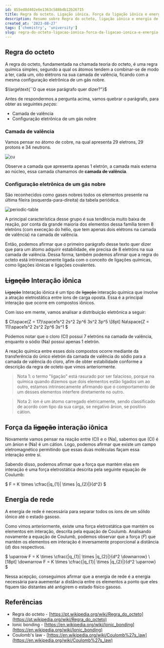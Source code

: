 ```yaml
---
id: 855ed8d402e6e1363c588bdb12b26715
title: Regra do octeto. Ligação iônica. Força da ligação iônica e energia de rede.
description: Resumo sobre Regra do octeto, ligação iônica e energia de rede
created_at: '2023-08-27'
tags: ['chemistry', 'university']
slug: regra-do-octeto-ligacao-ionica-forca-da-ligacao-ionica-e-energia-de-rede
---
```


## Regra do octeto

A regra do octeto, fundamentada na chamada teoria do octeto, é uma regra química simples, segundo a qual os átomos tendem a combinar-se de modo a ter, cada um, oito elétrons na sua camada de valência, ficando com a mesma configuração eletrônica de um gás nobre.

$\large\text{``O que esse parágrafo quer dizer?"}$

Antes de respondermos a pergunta acima, vamos quebrar o parágrafo, para obter as seguintes _peças_:

- Camada de valência
- Configuração eletrônica de um gás nobre

### Camada de valência

Vamos pensar no átomo de cobre, na qual apresenta 29 eletrons, 29 protons e 34 neutrons.

![cu](https://github.com/samueldurantes/blog/assets/44513615/bdad06fa-fb2b-4593-a9c7-df33550a58f0)

Observe a camada que apresenta apenas 1 eletrón, a camada mais externa ao núcleo, essa camada chamamos de **camada de valência**.

### Configuração eletrônica de um gás nobre

São reconhecidos como gases nobres todos os elementos presente na última fileira (esquerda-para-direita) da tabela periódica.

![periodic-table](https://github.com/samueldurantes/blog/assets/44513615/9c336fa6-a615-4bcb-80bd-125515a8ac86)

A principal característica desse grupo é sua tendência muito baixa de reação, por conta da grande maioria dos elementos dessa família terem 8 eletróns (com execeção do hélio, que tem apenas dois elétrons na camada de valência) na camada de valência.

Então, podemos afirmar que o primeiro parágrafo desse texto quer dizer que para um átomo adquirir estabilidade, ele precisa de 8 eletróns na sua camada de valência. Dessa forma, também podemos afirmar que a regra do octeto está intrinsecamente ligada com o conceito de ligações químicas, como ligações iônicas e ligações covalentes.

## ~~Ligação~~ Interação iônica

~~Ligação~~ Interação iônica é um tipo de ~~ligação~~ interação química que involve a atração eletrostática entre íons de carga oposta. Essa é a principal interação que ocorre em compostos iônicos.

Com isso em mente, vamos analisar a distribuição eletrônica a seguir:

$
Cl\space(Z = 17)\space1s^2 2s^2 2p^6 3s^2 3p^5
\\[8pt]
Na\space(Z = 11)\space1s^2 2s^2 2p^6 3s^1
$

Podemos notar que o cloro ($\text{Cl}$) possui 7 eletróns na camada de valência, enquanto o sódio ($\text{Na}$) possui apenas 1 eletrón.

A reação química entre esses dois compostos ocorre mediante da transferência do único eletrón da camada de valência do sódio para a camada de valência do cloro, afim de obter estabilidade conforme a descrição da regra de octeto que vimos anteriormente.

> Nota 1: o termo "ligação" está rasurado por ser falacioso, porque na química quando dizemos que dois elementos estão ligados um ao outro, estamos intrinsecamente afirmando que o comportamento de um desses elementos interfere diretamente no outro.

> Nota 2: íon é um átomo carregado eletricamente, sendo classificado de acordo com tipo da sua carga, se negativo ânion, se positivo cátion.

## Força da ~~ligação~~ interação iônica

Novamente vamos pensar na reação entre ($\text{Cl}$) e o ($\text{Na}$), sabemos que ($\text{Cl}$) é um ânion e ($\text{Na}$) é um cátion. Logo, podemos afirmar que existe um campo eletromagnético permitindo que essas duas moléculas façam essa interação entre sí.

Sabendo disso, podemos afirmar que a força que mantém elas em interação é uma força eletrostática descrita pela seguinte equação de Coulumb:

$
F = K \times \cfrac{|q_{1}| \times |q_{2}|}{d^2}
$

## Energia de rede

A energia de rede é necessária para separar todos os íons de um sólido iônico até o estado gasoso.

Como vimos anteriormente, existe uma força eletrostática que mantém os elementos em interação, descrita pela equação de Coulumb. Analisando novamente a equação de Coulumb, podemos observar que a força ($F$) que mantém os elementos em interação é inversamente proporcional a distância ($d$) dos respectivos.

$
\uparrow F = K \times \cfrac{|q_{1}| \times |q_{2}|}{d^2 \downarrow}
\\[18pt]
\downarrow F = K \times \cfrac{|q_{1}| \times |q_{2}|}{d^2 \uparrow}
$

Nessa acepção, conseguimos afirmar que a energia de rede é a energia necessária para auementar a distância entre os elementos a ponto que eles fiquem tão distantes até antigirem o estado físico gasoso.

## Referências

- Regra do octeto - [https://pt.wikipedia.org/wiki/Regra_do_octeto](https://pt.wikipedia.org/wiki/Regra_do_octeto)
- Ionic bonding - [https://en.wikipedia.org/wiki/Ionic_bonding](https://en.wikipedia.org/wiki/Ionic_bonding)
- Coulomb's law - [https://en.wikipedia.org/wiki/Coulomb%27s_law](https://en.wikipedia.org/wiki/Coulomb%27s_law)
